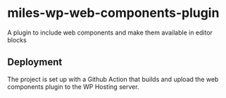 # miles-wp-web-components-plugin
A plugin to include web components and make them available in editor blocks

## Deployment

The project is set up with a Github Action that builds and upload the web components plugin to the WP Hosting server.